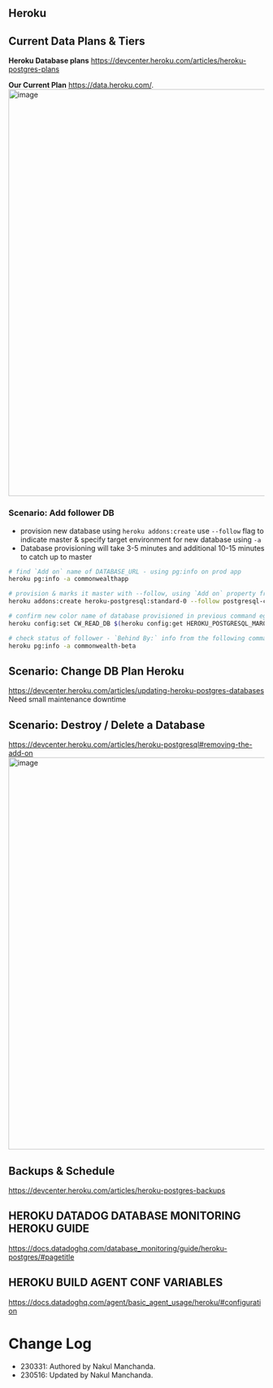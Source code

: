 ## Heroku

## Current Data Plans & Tiers
**Heroku Database plans**
https://devcenter.heroku.com/articles/heroku-postgres-plans

**Our Current Plan**
https://data.heroku.com/.  
<img width="800" alt="image" src="https://user-images.githubusercontent.com/4791635/229220173-867abd05-ba40-456a-93a5-3e910e4ffe2b.png">


### Scenario: Add follower DB
- provision new database using `heroku addons:create` use `--follow` flag to indicate master & specify target environment for new database using `-a`
- Database provisioning will take 3-5 minutes and additional 10-15 minutes to catch up to master

```bash
# find `Add on` name of DATABASE_URL - using pg:info on prod app
heroku pg:info -a commonwealthapp

# provision & marks it master with --follow, using `Add on` property from previous command
heroku addons:create heroku-postgresql:standard-0 --follow postgresql-clear-46785 -a commonwealth-beta

# confirm new color name of database provisioned in previous command eg - HEROKU_POSTGRESQL_MAROON_URL
heroku config:set CW_READ_DB $(heroku config:get HEROKU_POSTGRESQL_MAROON_URL -a commonwealth-beta)

# check status of follower - `Behind By:` info from the following command output
heroku pg:info -a commonwealth-beta
```

## Scenario: Change DB Plan Heroku
https://devcenter.heroku.com/articles/updating-heroku-postgres-databases
Need small maintenance downtime


## Scenario: Destroy / Delete a Database
https://devcenter.heroku.com/articles/heroku-postgresql#removing-the-add-on
<img width="771" alt="image" src="https://user-images.githubusercontent.com/4791635/229538904-f4a1f169-453f-4c64-8ff1-231d480ebacf.png">

## Backups & Schedule
https://devcenter.heroku.com/articles/heroku-postgres-backups

## HEROKU DATADOG DATABASE MONITORING HEROKU GUIDE
https://docs.datadoghq.com/database_monitoring/guide/heroku-postgres/#pagetitle

## HEROKU BUILD AGENT CONF VARIABLES
https://docs.datadoghq.com/agent/basic_agent_usage/heroku/#configuration

# Change Log

- 230331: Authored by Nakul Manchanda. 
- 230516: Updated by Nakul Manchanda.
